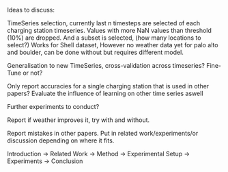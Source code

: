Ideas to discuss:

TimeSeries selection, currently last n timesteps are selected of each charging station timeseries. Values with more NaN values than threshold (10%) are dropped. And a subset is selected, (how many locations to select?)
Works for Shell dataset, However no weather data yet for palo alto and boulder, can be done without but requires different model.

Generalisation to new TimeSeries, cross-validation across timeseries? Fine-Tune or not?

Only report accuracies for a single charging station that is used in other papers? Evaluate the influence of learning on other time series aswell

Further experiments to conduct?

Report if weather improves it, try with and without. 

Report mistakes in other papers. Put in related work/experiments/or discussion depending on where it fits. 

Introduction -> Related Work -> Method -> Experimental Setup -> Experiments -> Conclusion